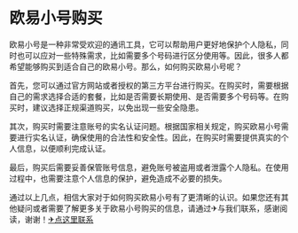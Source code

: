 # 欧易小号购买

欧易小号是一种非常受欢迎的通讯工具，它可以帮助用户更好地保护个人隐私，同时也可以应对一些特殊需求，比如需要多个号码进行区分使用等。因此，很多人都希望能够购买到适合自己的欧易小号。那么，如何购买欧易小号呢？

首先，您可以通过官方网站或者授权的第三方平台进行购买。在购买时，需要根据自己的需求选择合适的套餐，比如是否需要长期使用、是否需要多个号码等。在购买时，建议选择正规渠道购买，以免出现一些安全隐患。

其次，购买时需要注意账号的实名认证问题。根据国家相关规定，购买欧易小号需要进行实名认证，确保使用的合法性和安全性。因此，在购买时需要提供真实的个人信息，以便顺利完成认证。

最后，购买后需要妥善保管账号信息，避免账号被盗用或者泄露个人隐私。在使用过程中，也需要注意个人信息的保护，避免造成不必要的损失。

通过以上几点，相信大家对于如何购买欧易小号有了更清晰的认识。如果您还有其他疑问或者需要了解更多关于欧易小号购买的信息，请通过✈与我们联系，感谢阅读，谢谢！[✈点这里联系](https://ads.k02.cc)